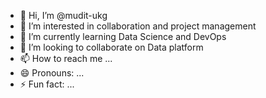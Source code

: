 - 👋 Hi, I’m @mudit-ukg
- 👀 I’m interested in collaboration and project management
- 🌱 I’m currently learning Data Science and DevOps
- 💞️ I’m looking to collaborate on Data platform
- 📫 How to reach me ...
- 😄 Pronouns: ...
- ⚡ Fun fact: ...

<!---
mudit-ukg/mudit-ukg is a ✨ special ✨ repository because its `README.md` (this file) appears on your GitHub profile.
You can click the Preview link to take a look at your changes.
--->
